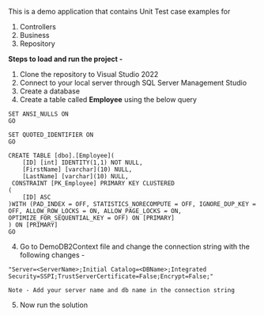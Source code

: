 This is a demo application that contains Unit Test case examples for
1. Controllers
2. Business
3. Repository

**Steps to load and run the project -**
1. Clone the repository to Visual Studio 2022
2. Connect to your local server through SQL Server Management Studio
3. Create a database
4. Create a table called **Employee** using the below query

```/****** Object:  Table [dbo].[Employee]    Script Date: 8/17/2023 2:58:38 PM ******/
SET ANSI_NULLS ON
GO

SET QUOTED_IDENTIFIER ON
GO

CREATE TABLE [dbo].[Employee](
	[ID] [int] IDENTITY(1,1) NOT NULL,
	[FirstName] [varchar](10) NULL,
	[LastName] [varchar](10) NULL,
 CONSTRAINT [PK_Employee] PRIMARY KEY CLUSTERED 
(
	[ID] ASC
)WITH (PAD_INDEX = OFF, STATISTICS_NORECOMPUTE = OFF, IGNORE_DUP_KEY = OFF, ALLOW_ROW_LOCKS = ON, ALLOW_PAGE_LOCKS = ON, OPTIMIZE_FOR_SEQUENTIAL_KEY = OFF) ON [PRIMARY]
) ON [PRIMARY]
GO
```
4. Go to DemoDB2Context file and change the connection string with the following changes -
```
"Server=<ServerName>;Initial Catalog=<DBName>;Integrated Security=SSPI;TrustServerCertificate=False;Encrypt=False;"

Note - Add your server name and db name in the connection string
```
5. Now run the solution
